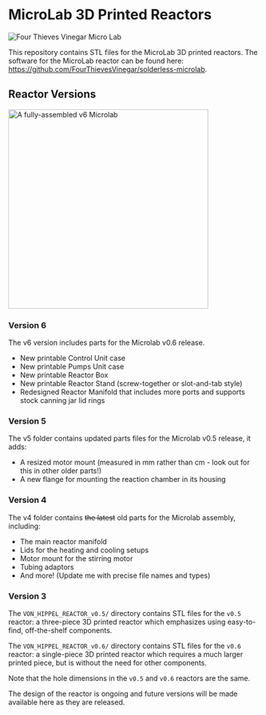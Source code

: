 # MicroLab 3D Printed Reactors

![Four Thieves Vinegar Micro Lab](https://github.com/FourThievesVinegar/microlab/blob/master/images/4tvc.jpg)

This repository contains STL files for the MicroLab 3D printed reactors. The software for the MicroLab reactor can be found here: https://github.com/FourThievesVinegar/solderless-microlab.

## Reactor Versions

<IMG ALT="A fully-assembled v6 Microlab" SRC="https://github.com/FourThievesVinegar/solderless-microlab/blob/docs/release0.6-updates/docs/media/microlab-v0.6.0-assembled.jpg?raw=true" WIDTH="400" />

### Version 6

The v6 version includes parts for the Microlab v0.6 release.

- New printable Control Unit case
- New printable Pumps Unit case
- New printable Reactor Box
- New printable Reactor Stand (screw-together or slot-and-tab style)
- Redesigned Reactor Manifold that includes more ports and supports stock canning jar lid rings

### Version 5
The v5 folder contains updated parts files for the Microlab v0.5 release, it adds:
- A resized motor mount (measured in mm rather than cm - look out for this in other older parts!)
- A new flange for mounting the reaction chamber in its housing

### Version 4

The v4 folder contains ~~the latest~~ old parts for the Microlab assembly, including:

- The main reactor manifold
- Lids for the heating and cooling setups
- Motor mount for the stirring motor
- Tubing adaptors
- And more! (Update me with precise file names and types)

### Version 3

The `VON_HIPPEL_REACTOR_v0.5/` directory contains STL files for the `v0.5` reactor: a three-piece 3D printed reactor which emphasizes using easy-to-find, off-the-shelf components.

The `VON_HIPPEL_REACTOR_v0.6/` directory contains STL files for the `v0.6` reactor: a single-piece 3D printed reactor which requires a much larger printed piece, but is without the need for other components.

Note that the hole dimensions in the `v0.5` and `v0.6` reactors are the same.

The design of the reactor is ongoing and future versions will be made available here as they are released.
